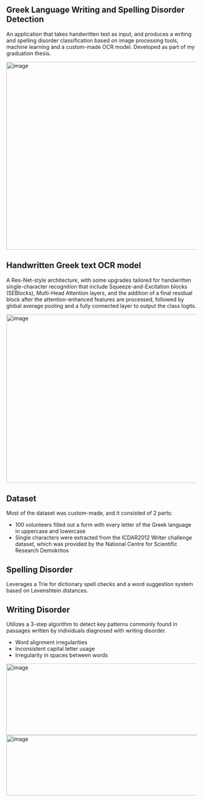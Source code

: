 ## Greek Language Writing and Spelling Disorder Detection 
An application that takes handwritten text as input, and produces a writing and spelling disorder classification based on image processing tools, machine learning and a custom-made OCR model. Developed as part of my graduation thesis.

<img width="905" height="497" alt="image" src="https://github.com/user-attachments/assets/994a2480-762b-4b25-8f06-0fec7de9052c" />

## Handwritten Greek text OCR model 
A Res-Net-style architecture, with some upgrades tailored for handwritten single-character recognition that include Squeeze-and-Excitation blocks (SEBlocks), Multi-Head Attention layers, and the addition of a final residual block after the attention-enhanced features are processed, followed by global average pooling and a fully connected layer to output the class logits. 

<img width="961" height="446" alt="image" src="https://github.com/user-attachments/assets/fe7b540f-d582-4011-bc29-cf517cf06f3e" />

## Dataset
Most of the dataset was custom-made, and it consisted of 2 parts: 
- 100 volunteers filled out a form with every letter of the Greek language in uppercase and lowercase
- Single characters were extracted from the ICDAR2012 Writer challenge dataset, which was provided by the National Centre for Scientific Research Demokritos

## Spelling Disorder
Leverages a Trie for dictionary spell checks and a word suggestion system based on Levenshtein distances. 

## Writing Disorder
Utilizes a 3-step algorithm to detect key patterns commonly found in passages written by individuals diagnosed with writing disorder.
- Word alignment irregularities
- Inconsistent capital letter usage
- Irregularity in spaces between words

<img width="776" height="189" alt="image" src="https://github.com/user-attachments/assets/9422df97-0fea-4f0e-aa5b-1dafccf5d5c5" />
<img width="772" height="160" alt="image" src="https://github.com/user-attachments/assets/57bf0eb9-efc8-454a-aa38-e8162a0208f8" />
